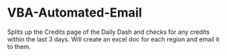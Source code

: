 # VBA-Automated-Email

Splits up the Credits page of the Daily Dash and checks for any credits within the last 3 days. Will create an excel doc for each region and email it to them.
